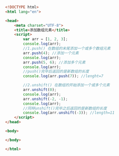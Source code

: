 
<BlogInfo id="237" title="32.添加数组元素" author="白日梦想猿" pv=0 read_times=0 pre_cost_time="0分33秒" category="js学习" tag_list="['js学习']" create_time="2020.08.05 16:17:26" update_time="2020.08.05 16:23:49" />

```html
<!DOCTYPE html>
<html lang="en">

<head>
    <meta charset="UTF-8">
    <title>添加数组元素</title>
    <script>
        var arr = [1, 2, 3];
        console.log(arr);
        //1.push() 在数组的末尾添加一个或多个数组元素
        arr.push(4); //添加一个元素
        console.log(arr);
        arr.push(5, 6); //添加多个元素
        console.log(arr);
        //push()完毕后返回的是新数组的长度
        console.log(arr.push(7)); //lenght=7

        //2.unshift() 在数组的开始添加一个或多个元素
        arr.unshift(0);
        console.log(arr);
        arr.unshift(-2, -1);
        console.log(arr);
        //同样unshift()完毕之后返回的是新数组的长度
        console.log(arr.unshift(-3)); //length=11
    </script>
</head>

<body>

</body>

</html>
```
